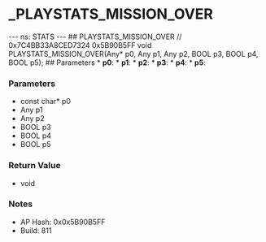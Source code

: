 # _PLAYSTATS_MISSION_OVER

--- ns: STATS --- ## PLAYSTATS_MISSION_OVER  // 0x7C4BB33A8CED7324 0x5B90B5FF void PLAYSTATS_MISSION_OVER(Any* p0, Any p1, Any p2, BOOL p3, BOOL p4, BOOL p5);   ## Parameters * **p0**: * **p1**: * **p2**: * **p3**: * **p4**: * **p5**:

### Parameters
* const char* p0
* Any p1
* Any p2
* BOOL p3
* BOOL p4
* BOOL p5

### Return Value
* void

### Notes
* AP Hash: 0x0x5B90B5FF
* Build: 811

